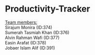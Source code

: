 # Productivity-Tracker

<ins>Team members:</ins><br>
Sirajum Monira (ID:374)<br>
Sumerah Tasmiah Khan (ID:376)<br>
Alvin Rahman Wafi (ID:377)<br>
Easin Arafat (ID:378)<br>
Jobaer Islam Alif (ID:391)<br>
